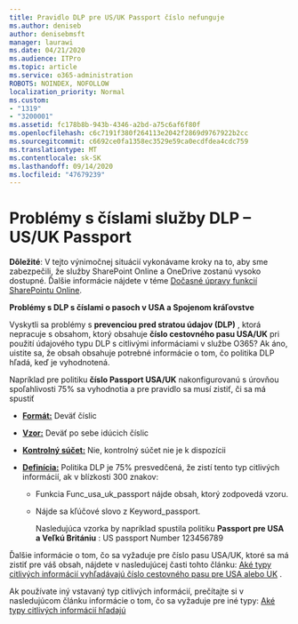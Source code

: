 ```yaml
---
title: Pravidlo DLP pre US/UK Passport číslo nefunguje
ms.author: deniseb
author: denisebmsft
manager: laurawi
ms.date: 04/21/2020
ms.audience: ITPro
ms.topic: article
ms.service: o365-administration
ROBOTS: NOINDEX, NOFOLLOW
localization_priority: Normal
ms.custom:
- "1319"
- "3200001"
ms.assetid: fc178b8b-943b-4346-a2bd-a75c6af6f80f
ms.openlocfilehash: c6c7191f380f264113e2042f2869d9767922b2cc
ms.sourcegitcommit: c6692ce0fa1358ec3529e59ca0ecdfdea4cdc759
ms.translationtype: MT
ms.contentlocale: sk-SK
ms.lasthandoff: 09/14/2020
ms.locfileid: "47679239"
---
```

# <a name="problems-with-dlp---usuk-passport-numbers"></a>Problémy s číslami služby DLP – US/UK Passport

**Dôležité**: V tejto výnimočnej situácií vykonávame kroky na to, aby sme zabezpečili, že služby SharePoint Online a OneDrive zostanú vysoko dostupné. Ďalšie informácie nájdete v téme [Dočasné úpravy funkcií SharePointu Online](https://aka.ms/ODSPAdjustments).

**Problémy s DLP s číslami o pasoch v USA a Spojenom kráľovstve**

Vyskytli sa problémy s **prevenciou pred stratou údajov (DLP)** , ktorá nepracuje s obsahom, ktorý obsahuje **číslo cestovného pasu USA/UK** pri použití údajového typu DLP s citlivými informáciami v službe O365? Ak áno, uistite sa, že obsah obsahuje potrebné informácie o tom, čo politika DLP hľadá, keď je vyhodnotená.
  
Napríklad pre politiku **číslo Passport USA/UK** nakonfigurovanú s úrovňou spoľahlivosti 75% sa vyhodnotia a pre pravidlo sa musí zistiť, či sa má spustiť
  
- **[Formát:](https://docs.microsoft.com/microsoft-365/compliance/sensitive-information-type-entity-definitions#format-77)** Deväť číslic

- **[Vzor:](https://docs.microsoft.com/microsoft-365/compliance/sensitive-information-type-entity-definitions#pattern-77)** Deväť po sebe idúcich číslic

- **[Kontrolný súčet:](https://docs.microsoft.com/microsoft-365/compliance/sensitive-information-type-entity-definitions#checksum-76)** Nie, kontrolný súčet nie je k dispozícii

- **[Definícia:](https://docs.microsoft.com/microsoft-365/compliance/sensitive-information-type-entity-definitions#definition-77)** Politika DLP je 75% presvedčená, že zistí tento typ citlivých informácií, ak v blízkosti 300 znakov:

  - Funkcia Func_usa_uk_passport nájde obsah, ktorý zodpovedá vzoru.

  - Nájde sa kľúčové slovo z Keyword_passport.

    Nasledujúca vzorka by napríklad spustila politiku **Passport pre USA a Veľkú Britániu** : US passport Number 123456789

Ďalšie informácie o tom, čo sa vyžaduje pre číslo pasu USA/UK, ktoré sa má zistiť pre váš obsah, nájdete v nasledujúcej časti tohto článku: [Aké typy citlivých informácií vyhľadávajú číslo cestovného pasu pre USA alebo UK](https://docs.microsoft.com/microsoft-365/compliance/sensitive-information-type-entity-definitions#us--uk-passport-number) .
  
Ak používate iný vstavaný typ citlivých informácií, prečítajte si v nasledujúcom článku informácie o tom, čo sa vyžaduje pre iné typy: [Aké typy citlivých informácií hľadajú](https://docs.microsoft.com/microsoft-365/compliance/sensitive-information-type-entity-definitions)
  